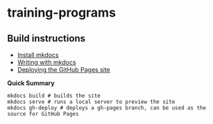 # training-programs

## Build instructions
* [Install mkdocs](https://www.mkdocs.org/#installation)
* [Writing with mkdocs](https://www.mkdocs.org/user-guide/writing-your-docs/)
* [Deploying the GitHub Pages site](https://www.mkdocs.org/user-guide/deploying-your-docs/)

**Quick Summary**
```
mkdocs build # builds the site
mkdocs serve # runs a local server to preview the site
mkdocs gh-deploy # deploys a gh-pages branch, can be used as the source for GitHub Pages
```